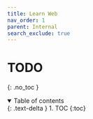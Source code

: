 ```yaml
---
title: Learn Web
nav_order: 1
parent: Internal
search_exclude: true
---
```


# TODO
{: .no_toc }

<details open markdown="block">
  <summary>
    Table of contents
  </summary>
  {: .text-delta }
1. TOC
{:toc}
</details>